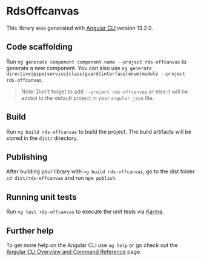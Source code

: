 # RdsOffcanvas

This library was generated with [Angular CLI](https://github.com/angular/angular-cli) version 13.2.0.

## Code scaffolding

Run `ng generate component component-name --project rds-offcanvas` to generate a new component. You can also use `ng generate directive|pipe|service|class|guard|interface|enum|module --project rds-offcanvas`.
> Note: Don't forget to add `--project rds-offcanvas` or else it will be added to the default project in your `angular.json` file. 

## Build

Run `ng build rds-offcanvas` to build the project. The build artifacts will be stored in the `dist/` directory.

## Publishing

After building your library with `ng build rds-offcanvas`, go to the dist folder `cd dist/rds-offcanvas` and run `npm publish`.

## Running unit tests

Run `ng test rds-offcanvas` to execute the unit tests via [Karma](https://karma-runner.github.io).

## Further help

To get more help on the Angular CLI use `ng help` or go check out the [Angular CLI Overview and Command Reference](https://angular.io/cli) page.
